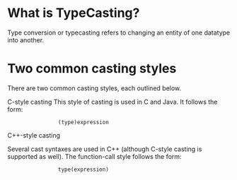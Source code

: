 # What is TypeCasting?
Type conversion or typecasting refers to changing an entity of one datatype into another.




# Two common casting styles
There are two common casting styles, each outlined below.

C-style casting
This style of casting is used in C and Java. It follows the form:

                    (type)expression

C++-style casting

Several cast syntaxes are used in C++ (although C-style casting is supported as well). The function-call style follows the form:

                    type(expression)